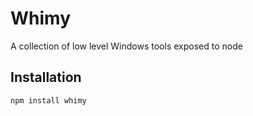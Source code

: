 # Whimy
A collection of low level Windows tools exposed to node

## Installation
`npm install whimy`